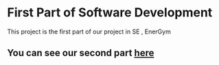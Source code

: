 # First Part of Software Development

This project is the first part of our project in SE , EnerGym

## You can see our second part [here]([https://github.com/kt0skk0s/SEII_EnerGym])

